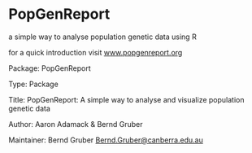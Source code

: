 # PopGenReport
a simple way to analyse population genetic data using R

for a quick introduction visit www.popgenreport.org

Package: PopGenReport

Type: Package

Title: PopGenReport: A simple way to analyse and visualize population genetic data

Author: Aaron Adamack & Bernd Gruber

Maintainer: Bernd Gruber <Bernd.Gruber@canberra.edu.au>
